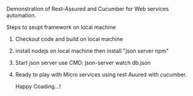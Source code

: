 Demonstration of Rest-Assured and Cucumber for Web services automation. 

Steps to seupt framework on local machine
  1) Checkout code and build on local machine
  2) install nodejs on local machine then install "json server npm"
  3) Start json server use CMD: json-server watch db.json
  4) Ready to play with Micro services using rest Auured with cucumber.
  
     Happy Coading...!
